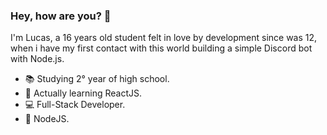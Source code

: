 ### Hey, how are you? 👋
I'm Lucas, a 16 years old student felt in love by development since was 12, when i have my first contact with this world building a simple Discord bot with Node.js.

- 📚 Studying 2° year of high school.
- 🌱 Actually learning ReactJS.
- 💻 Full-Stack Developer.
- 🤍 NodeJS.
